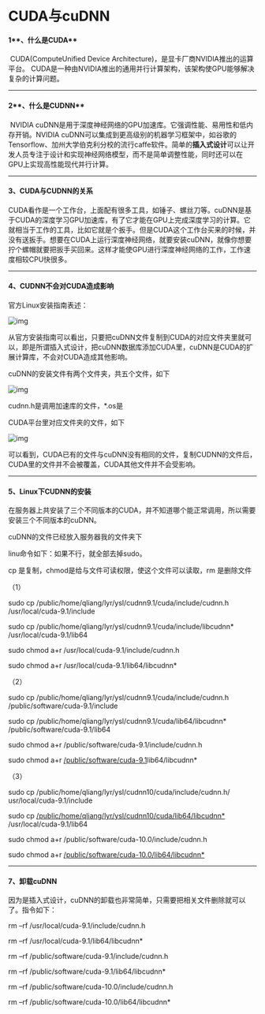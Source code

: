 # CUDA与cuDNN

#### **1****、什么是CUDA** 

​    CUDA(ComputeUnified Device Architecture)，是显卡厂商NVIDIA推出的运算平台。 CUDA是一种由NVIDIA推出的通用并行计算架构，该架构使GPU能够解决复杂的计算问题。

------

#### **2****、什么是CUDNN** 

​    NVIDIA cuDNN是用于深度神经网络的GPU加速库。它强调性能、易用性和低内存开销。NVIDIA cuDNN可以集成到更高级别的机器学习框架中，如谷歌的Tensorflow、加州大学伯克利分校的流行caffe软件。简单的**插入式设计**可以让开发人员专注于设计和实现神经网络模型，而不是简单调整性能，同时还可以在GPU上实现高性能现代并行计算。

------

#### **3、CUDA与CUDNN的关系** 

   CUDA看作是一个工作台，上面配有很多工具，如锤子、螺丝刀等。cuDNN是基于CUDA的深度学习GPU加速库，有了它才能在GPU上完成深度学习的计算。它就相当于工作的工具，比如它就是个扳手。但是CUDA这个工作台买来的时候，并没有送扳手。想要在CUDA上运行深度神经网络，就要安装cuDNN，就像你想要拧个螺帽就要把扳手买回来。这样才能使GPU进行深度神经网络的工作，工作速度相较CPU快很多。

------

#### **4、CUDNN不会对CUDA造成影响**

官方Linux安装指南表述：

![img](https://upload-images.jianshu.io/upload_images/13499843-c058a1346b429ec6.png?imageMogr2/auto-orient/strip|imageView2/2/w/1080)

​    从官方安装指南可以看出，只要把cuDNN文件复制到CUDA的对应文件夹里就可以，即是所谓插入式设计，把cuDNN数据库添加CUDA里，cuDNN是CUDA的扩展计算库，不会对CUDA造成其他影响。

cuDNN的安装文件有两个文件夹，共五个文件，如下

![img](https://upload-images.jianshu.io/upload_images/13499843-6e94bd8cf8f682b6.png?imageMogr2/auto-orient/strip|imageView2/2/w/649)

cudnn.h是调用加速库的文件，*.os是

CUDA平台里对应文件夹的文件，如下

![img](https://upload-images.jianshu.io/upload_images/13499843-2e0242572ee31040.png?imageMogr2/auto-orient/strip|imageView2/2/w/528)

可以看到，CUDA已有的文件与cuDNN没有相同的文件，复制CUDNN的文件后，CUDA里的文件并不会被覆盖，CUDA其他文件并不会受影响。

------

#### **5、Linux下CUDNN的安装** 

在服务器上共安装了三个不同版本的CUDA，并不知道哪个能正常调用，所以需要安装三个不同版本的cuDNN。

cuDNN的文件已经放入服务器我的文件夹下

linu命令如下：如果不行，就全部去掉sudo。

cp 是复制，chmod是给与文件可读权限，使这个文件可以读取，rm 是删除文件

（1）

sudo cp /public/home/qliang/lyr/ysl/cudnn9.1/cuda/include/cudnn.h /usr/local/cuda-9.1/include

sudo cp /public/home/qliang/lyr/ysl/cudnn9.1/cuda/include/libcudnn* /usr/local/cuda-9.1/lib64

sudo chmod a+r /usr/local/cuda-9.1/include/cudnn.h

sudo chmod a+r /usr/local/cuda-9.1/lib64/libcudnn*

（2）

sudo cp /public/home/qliang/lyr/ysl/cudnn9.1/cuda/include/cudnn.h /public/software/cuda-9.1/include

sudo cp /public/home/qliang/lyr/ysl/cudnn9.1/cuda/lib64/libcudnn* /public/software/cuda-9.1/lib64

sudo chmod a+r /public/software/cuda-9.1/include/cudnn.h

sudo chmod a+r [/public/software/cuda-9.1](https://www.jianshu.com/p/622f47f94784)lib64/libcudnn*

（3）

sudo cp /public/home/qliang/lyr/ysl/cudnn10/cuda/include/cudnn.h/ usr/local/cuda-9.1/include

sudo cp [/public/home/qliang/lyr/ysl/cudnn10/cuda/lib64/libcudnn*](https://www.jianshu.com/p/622f47f94784) /usr/local/cuda-9.1/lib64

sudo chmod a+r /public/software/cuda-10.0/include/cudnn.h

sudo chmod a+r [/public/software/cuda-10.0/lib64/libcudnn*](https://www.jianshu.com/p/622f47f94784)

------

#### **7、卸载cuDNN** 

因为是插入式设计，cuDNN的卸载也非常简单，只需要把相关文件删除就可以了。指令如下：

rm –rf /usr/local/cuda-9.1/include/cudnn.h

rm –rf /usr/local/cuda-9.1/lib64/libcudnn*

rm –rf /public/software/cuda-9.1/include/cudnn.h

rm –rf /public/software/cuda-9.1/lib64/libcudnn*

rm –rf /public/software/cuda-10.0/include/cudnn.h

rm –rf /public/software/cuda-10.0/lib64/libcudnn*